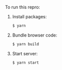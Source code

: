 To run this repro:

1. Install packages:
   ~~~js
   $ yarn
   ~~~
2. Bundle browser code:
   ~~~js
   $ yarn build
   ~~~
3. Start server:
   ~~~js
   $ yarn start
   ~~~
